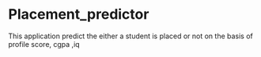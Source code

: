# Placement_predictor
This application predict the either a student is placed or not on the basis of profile score, cgpa ,iq 
